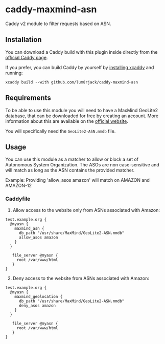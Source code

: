 # caddy-maxmind-asn
Caddy v2 module to filter requests based on ASN.

## Installation

You can download a Caddy build with this plugin inside directly from the [official Caddy page](https://caddyserver.com/download).

If you prefer, you can build Caddy by yourself by [installing xcaddy](https://github.com/caddyserver/xcaddy) and running:
```
xcaddy build --with github.com/lum8rjack/caddy-maxmind-asn
```

## Requirements 

To be able to use this module you will need to have a MaxMind GeoLite2 database, that can be downloaded for free
by creating an account. More information about this are available on the
[official website](https://dev.maxmind.com/geoip/geoip2/geolite2/).

You will specifically need the `GeoLite2-ASN.mmdb` file.

## Usage

You can use this module as a matcher to allow or block a set of Autonomous System Organization. The ASOs are non case-sensitive and will match as long as the ASN contains the provided matcher.

Example: Providing 'allow_asos amazon' will match on AMAZON and AMAZON-12


### Caddyfile

1. Allow access to the website only from ASNs associated with Amazon:
```
test.example.org {
  @myasn {
    maxmind_asn {
      db_path "/usr/share/MaxMind/GeoLite2-ASN.mmdb"
      allow_asos amazon
    }
  }

   file_server @myasn {
     root /var/www/html
   }
}

```

2. Deny access to the website from ASNs associated with Amazon:
```
test.example.org {
  @myasn {
    maxmind_geolocation {
      db_path "/usr/share/MaxMind/GeoLite2-ASN.mmdb"
      deny_asos amazon
    }
  }

   file_server @myasn {
     root /var/www/html
   }
}

```
